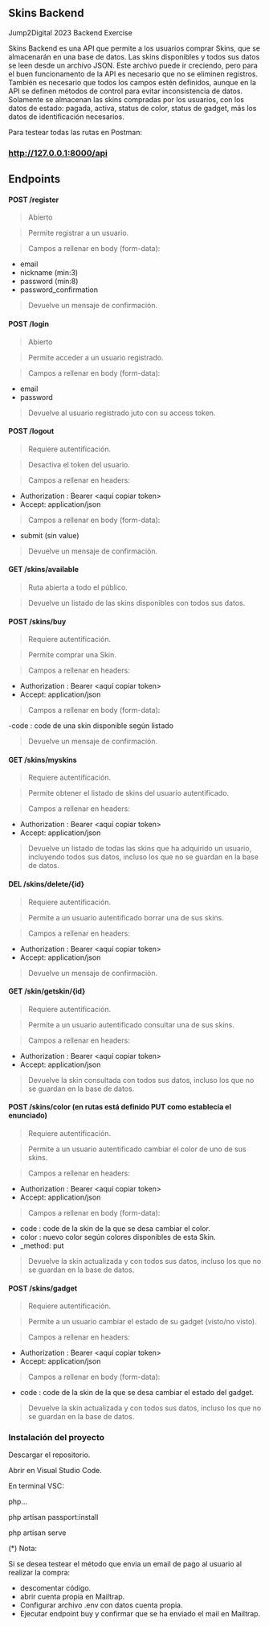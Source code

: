 ## Skins Backend
Jump2Digital 2023 Backend Exercise 

Skins Backend es una API que permite a los usuarios comprar Skins, que se almacenarán en una base de datos.
Las skins disponibles y todos sus datos se leen desde un archivo JSON. 
Este archivo puede ir creciendo, pero para el buen funcionamento de la API es necesario que no se eliminen registros.
También es necesario que todos los campos estén definidos, aunque en la API se definen métodos de control para evitar 
inconsistencia de datos.
Solamente se almacenan las skins compradas por los usuarios, con los datos de estado: pagada, activa, status de color, status de gadget, 
más los datos de identificación necesarios.

Para testear todas las rutas en Postman:

### http://127.0.0.1:8000/api

## Endpoints 

#### POST /register

> Abierto

> Permite registrar a un usuario.

> Campos a rellenar en body (form-data):

- email
- nickname (min:3)
- password (min:8)
- password_confirmation
  
> Devuelve un mensaje de confirmación.

#### POST /login 

> Abierto

> Permite acceder a un usuario registrado.

> Campos a rellenar en body (form-data):

- email
- password
  
> Devuelve al usuario registrado juto con su access token.

#### POST /logout

> Requiere autentificación.

> Desactiva el token del usuario.

> Campos a rellenar en headers:

- Authorization : Bearer <aquí copiar token>
- Accept: application/json
  
> Campos a rellenar en body (form-data):

- submit (sin value)
  
> Devuelve un mensaje de confirmación.

#### GET /skins/available

>  Ruta abierta a todo el público. 
 
>  Devuelve un listado de las skins disponibles con todos sus datos.

####  POST /skins/buy

> Requiere autentificación.

> Permite comprar una Skin.

> Campos a rellenar en headers:

- Authorization : Bearer <aquí copiar token>
- Accept: application/json

> Campos a rellenar en body (form-data):

-code : code de una skin disponible según listado

> Devuelve un mensaje de confirmación.

####  GET /skins/myskins 

> Requiere autentificación.

> Permite obtener el listado de skins del usuario autentificado.

> Campos a rellenar en headers:

- Authorization : Bearer <aquí copiar token>
- Accept: application/json

> Devuelve un listado de todas las skins que ha adquirido un usuario, incluyendo todos sus datos, incluso los que no se guardan en la base de datos.

####  DEL /skins/delete/{id} 

> Requiere autentificación.

> Permite a un usuario autentificado borrar una de sus skins.

> Campos a rellenar en headers:

- Authorization : Bearer <aquí copiar token>
- Accept: application/json

> Devuelve un mensaje de confirmación.

####  GET /skin/getskin/{id} 

> Requiere autentificación.

> Permite a un usuario autentificado consultar una de sus skins.

> Campos a rellenar en headers:

- Authorization : Bearer <aquí copiar token>
- Accept: application/json

> Devuelve la skin consultada con todos sus datos, incluso los que no se guardan en la base de datos.

####  POST /skins/color (en rutas está definido PUT como establecía el enunciado)

> Requiere autentificación.

> Permite a un usuario autentificado cambiar el color de uno de sus skins.

> Campos a rellenar en headers:

- Authorization : Bearer <aquí copiar token>
- Accept: application/json

> Campos a rellenar en body (form-data):

- code : code de la skin de la que se desa cambiar el color.
- color : nuevo color según colores disponibles de esta Skin.
- _method: put
  
> Devuelve la skin actualizada y con todos sus datos, incluso los que no se guardan en la base de datos.

####  POST /skins/gadget 

> Requiere autentificación.

> Permite a un usuario cambiar el estado de su gadget (visto/no visto).

> Campos a rellenar en headers:

- Authorization : Bearer <aquí copiar token>
- Accept: application/json

> Campos a rellenar en body (form-data):

- code : code de la skin de la que se desa cambiar el estado del gadget.
 
> Devuelve la skin actualizada y con todos sus datos, incluso los que no se guardan en la base de datos.

### Instalación del proyecto 

Descargar el repositorio.

Abrir en Visual Studio Code.

En terminal VSC:

php... 

php artisan passport:install

php artisan serve

(*) Nota:

Si se desea testear el método que envia un email de pago al usuario al realizar la compra:

- descomentar código.
- abrir cuenta propia en Mailtrap.
- Configurar archivo .env con datos cuenta propia.
- Ejecutar endpoint buy y confirmar que se ha enviado el mail en Mailtrap.

